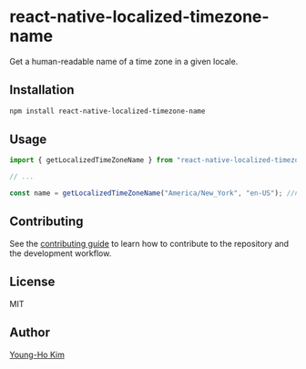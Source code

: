 # react-native-localized-timezone-name

Get a human-readable name of a time zone in a given locale.

## Installation

```sh
npm install react-native-localized-timezone-name
```

## Usage

```js
import { getLocalizedTimeZoneName } from "react-native-localized-timezone-name";

// ...

const name = getLocalizedTimeZoneName("America/New_York", "en-US"); //name: "Eastern Standard Time"
```

## Contributing

See the [contributing guide](CONTRIBUTING.md) to learn how to contribute to the repository and the development workflow.

## License

MIT

## Author

[Young-Ho Kim](http://younghokim.net)
